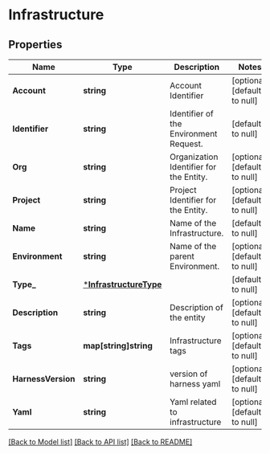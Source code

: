 # Infrastructure

## Properties
Name | Type | Description | Notes
------------ | ------------- | ------------- | -------------
**Account** | **string** | Account Identifier | [optional] [default to null]
**Identifier** | **string** | Identifier of the Environment Request. | [default to null]
**Org** | **string** | Organization Identifier for the Entity. | [optional] [default to null]
**Project** | **string** | Project Identifier for the Entity. | [optional] [default to null]
**Name** | **string** | Name of the Infrastructure. | [default to null]
**Environment** | **string** | Name of the parent Environment. | [optional] [default to null]
**Type_** | [***InfrastructureType**](InfrastructureType.md) |  | [default to null]
**Description** | **string** | Description of the entity | [optional] [default to null]
**Tags** | **map[string]string** | Infrastructure tags | [optional] [default to null]
**HarnessVersion** | **string** | version of harness yaml | [optional] [default to null]
**Yaml** | **string** | Yaml related to infrastructure | [optional] [default to null]

[[Back to Model list]](../README.md#documentation-for-models) [[Back to API list]](../README.md#documentation-for-api-endpoints) [[Back to README]](../README.md)

